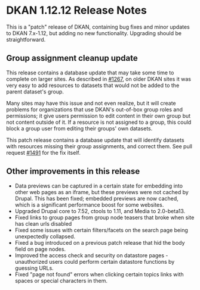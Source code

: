 # DKAN 1.12.12 Release Notes

This is a "patch" release of DKAN, containing bug fixes and minor updates to DKAN 7.x-1.12, but adding no new functionality. Upgrading should be straightforward.

## Group assignment cleanup update
This release contains a database update that may take some time to complete on larger sites. As described in [#1267](https://github.com/NuCivic/dkan/issues/1267), on older DKAN sites it was very easy to add resources to datasets that would not be added to the parent dataset's group.

Many sites may have this issue and not even realize, but it will create problems for organizations that use DKAN's out-of-box group roles and permissions; it give users permission to edit content in their own group but not content outside of it. If a resource is not assigned to a group, this could block a group user from editing their groups' own datasets.

This patch release contains a database update that will identify datasets with resources missing their group assignments, and correct them. See pull request [#1491](https://github.com/NuCivic/dkan/issues/1491) for the fix itself.

## Other improvements in this release
- Data previews can be captured in a certain state for embedding into other web pages as an iframe, but these previews were not cached by Drupal. This has been fixed; embedded previews are now cached, which is a significant performance boost for some websites.
- Upgraded Drupal core to 7.52, ctools to 1.11, and Media to 2.0-beta13.
- Fixed links to group pages from group node teasers that broke when site has clean urls disabled
- Fixed some issues with certain filters/facets on the search page being unexpectedly collapsed.
- Fixed a bug introduced on a previous patch release that hid the body field on page nodes.
- Improved the access check and security on datastore pages - unauthorized users could perform certain datastore functions by guessing URLs.
- Fixed "page not found" errors when clicking certain topics links with spaces or special characters in them.
